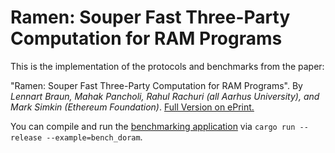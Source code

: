 Ramen: Souper Fast Three-Party Computation for RAM Programs
===========================================================

This is the implementation of the protocols and benchmarks from the paper:

"Ramen: Souper Fast Three-Party Computation for RAM Programs". By *Lennart Braun, Mahak Pancholi,
Rahul Rachuri (all Aarhus University), and Mark Simkin (Ethereum Foundation)*.
[Full Version on ePrint.](https://eprint.iacr.org/2023/310)


You can compile and run the [benchmarking application](oram/examples/bench_doram.rs) via
`cargo run --release --example=bench_doram`.
